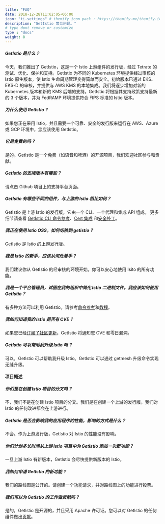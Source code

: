 ```yaml
---
title: "FAQ"
date: 2018-12-28T11:02:05+06:00
icon: "ti-settings" # themify icon pack : https://themify.me/themify-icons
description: "GetIstio 常见问题。"
# type dont remove or customize
type : "docs"
weight: 8
---
```


##### GetIstio 是什么？

今天，我们推出了 GetIstio，这是一个 Istio 上游组件的发行版，经过 Tetrate 的测试、优化、保护和支持。GetIstio 为不同的 Kubernetes 环境提供经过审核的 Istio 原生版本，使 Istio 生命周期管理变得简单而安全。初始版本已通过 EKS、EKS-D 的审核，并提供与 AWS KMS 的本地集成。我们将逐步增加对新的 Kubernetes 版本和新的 KMS 后端的支持。GetIstio 将根据其支持政策支持最新的 3 个版本，并为 FedRAMP 环境提供符合 FIPS 标准的 Istio 版本。

##### 为什么使用 GetIstio？

如果您正在采用 Istio，并且需要一个可靠、安全的发行版来运行在 AWS、Azure 或 GCP 环境中，您应该使用 GetIstio。

##### 它是免费的吗？

是的。GetIstio 是一个免费（如语音和啤酒）的开源项目，我们欢迎社区参与和贡献。

##### GetIstio 的支持版本有哪些？

请点击 Github 项目上的支持平台页面。

##### GetIstio 有哪些不同的组件，与上游的 Istio 相比如何？

GetIstio 是上游 Istio 的发行版，它由一个 CLI、一个代理和集成 API 组成。 更多细节请查看 [GetIstio CLI 命令参考](/getistio-cli/reference/getistio)、[Cert 集成](/istio-ca-certs-integrations) 和[安全补丁](/download)。

##### 我正在使用 Istio OSS，如何切换到 getistio？

GetIstio 是 Istio 的上游发行版。

##### 我是 Istio 的新手，应该从何处着手？

我们建议你从 GetIstio 的经审核的环境开始。你可以安心地使用 Isito 的所有功能。

##### 我是一个平台管理员，试图在我的组织中简化 Istio 二进制文件。我应该如何使用 GetIstio？

有多种方法可以利用 GetIstio。请参考[命令参考](/getistio-cli/reference/getistio)和[教程](/istio-tutorials)。

##### 我如何知道我的 Istio 是否有 CVE？

如果您已经[订阅了社区更新](/)，GetIstio 将通知您 CVE 和零日漏洞。

##### GetIstio 可以帮助我升级 Istio 吗？

可以，GetIstio 可以帮助我升级 Istio。GetIstio 可以通过 getmesh 升级命令实现无缝升级。

#### 项目概述

##### 你们是在创建 Istio 项目的分叉吗？

不，我们不是在创建 Istio 项目的分叉。我们是在创建一个上游的发行版。我们对 Istio 的任何改进都会在上游进行。

##### GetIstio 是否会影响我的应用程序的性能，影响的方式是什么？

不会。作为上游发行版，GetIstio 对 Istio 的性能没有影响。

##### 你们计划多长时间从上游 Istio 项目中为 GetIstio 添加一次新功能？

一旦上游 Istio 有新版本，GetIstio 会尽快提供新版本的 Istio。

##### 我如何申请 GetIstio 的新功能？

我们的路线图是公开的。请创建一个功能请求，并对路线图上的功能进行投票。

##### 我们可以为 GetIstio 的工作做贡献吗？

是的，GetIstio 是开源的，并且采用 Apache 许可证。您可以对 GetIstio 的任何组件做出[贡献](/community/building-and-testing)。